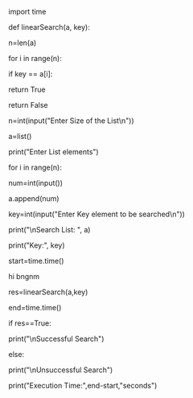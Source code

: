 import time 

def linearSearch(a, key): 

 n=len(a) 

 for i in range(n): 

 if key == a[i]: 

 return True 

 return False 

n=int(input("Enter Size of the List\n")) 

a=list() 

print("Enter List elements") 

for i in range(n): 

 num=int(input()) 

 a.append(num) 

key=int(input("Enter Key element to be searched\n")) 

print("\nSearch List: ", a) 

print("Key:", key) 

start=time.time() 

hi bngnm 

res=linearSearch(a,key) 

end=time.time() 

if res==True: 

 print("\nSuccessful Search") 

else: 

 print("\nUnsuccessful Search") 

print("Execution Time:",end-start,"seconds")

